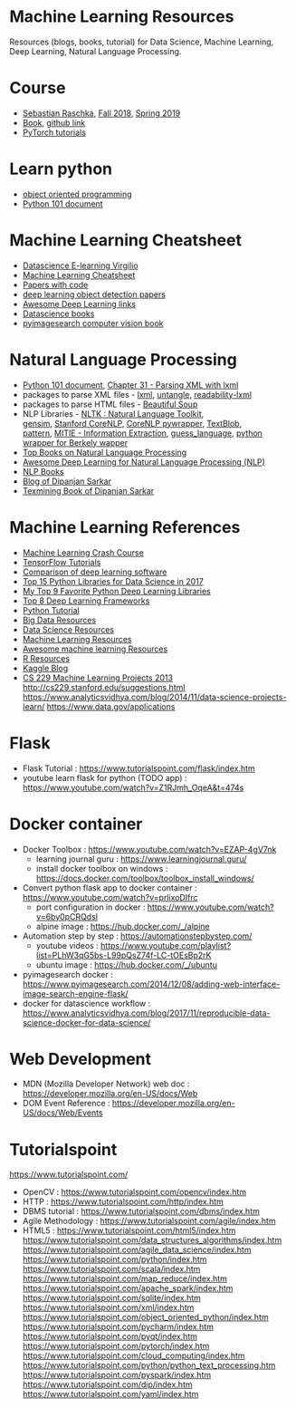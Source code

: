 # Machine Learning Resources
Resources (blogs, books, tutorial) for Data Science, Machine Learning, Deep Learning, Natural Language Processing.

# Course
- [Sebastian Raschka](http://pages.stat.wisc.edu/~sraschka/teaching/),
[Fall 2018](https://github.com/rasbt/stat479-machine-learning-fs18),
[Spring 2019](https://github.com/rasbt/stat479-deep-learning-ss19)
- [Book](https://sebastianraschka.com/books.html),
[github link](https://github.com/rasbt/python-machine-learning-book-2nd-edition)
- [PyTorch tutorials](https://pytorch.org/tutorials/)

# Learn python
- [object oriented programming](https://www.youtube.com/watch?v=qiSCMNBIP2g)
- [Python 101 document](https://python101.pythonlibrary.org/)

# Machine Learning Cheatsheet

- [Datascience E-learning Virgilio](https://github.com/clone95/Virgilio)
- [Machine Learning Cheatsheet](https://ml-cheatsheet.readthedocs.io/en/latest/index.html#)
- [Papers with code](https://github.com/zziz/pwc)
- [deep learning object detection papers](https://github.com/hoya012/deep_learning_object_detection)
- [Awesome Deep Learning links](https://github.com/ChristosChristofidis/awesome-deep-learning)
- [Datascience books](https://github.com/Shivam967/Data_Science_Books)
- [pyimagesearch computer vision book](https://www.pyimagesearch.com/deep-learning-computer-vision-python-book/)

# Natural Language Processing

- [Python 101 document](https://python101.pythonlibrary.org/), 
  [Chapter 31 - Parsing XML with lxml](https://python101.pythonlibrary.org/chapter31_lxml.html)
- packages to parse XML files - [lxml](https://github.com/lxml/lxml),
  [untangle](https://github.com/stchris/untangle),
  [readability-lxml](https://pypi.org/project/readability-lxml/)
 - packages to parse HTML files - [Beautiful Soup](https://www.crummy.com/software/BeautifulSoup/)
 - NLP Libraries - [NLTK : Natural Language Toolkit](https://www.nltk.org/), <br>
   [gensim](https://radimrehurek.com/gensim/),
   [Stanford CoreNLP](https://stanfordnlp.github.io/CoreNLP/),
   [CoreNLP pywrapper](https://github.com/brendano/stanford_corenlp_pywrapper),
   [TextBlob](https://textblob.readthedocs.io/en/dev/), <br>
   [pattern](https://www.clips.uantwerpen.be/pattern),
   [MITIE - Information Extraction](https://github.com/mit-nlp/MITIE),
   [guess_language](https://bitbucket.org/spirit/guess_language/src/default/),
   [python wrapper for Berkely wapper](https://github.com/whrrgarbl/berkeleyinterface)
- [Top Books on Natural Language Processing](https://machinelearningmastery.com/books-on-natural-language-processing/)
- [Awesome Deep Learning for Natural Language Processing (NLP)](https://github.com/brianspiering/awesome-dl4nlp)
- [NLP Books](https://github.com/shivamms/books/tree/master/nlp)
- [Blog of Dipanjan Sarkar](https://towardsdatascience.com/a-practitioners-guide-to-natural-language-processing-part-i-processing-understanding-text-9f4abfd13e72)
- [Texmining Book of Dipanjan Sarkar](https://github.com/dipanjanS/text-analytics-with-python)

# Machine Learning References
- [Machine Learning Crash Course](https://developers.google.com/machine-learning/crash-course/)
- [TensorFlow Tutorials](https://www.tensorflow.org/tutorials/)
- [Comparison of deep learning software](https://en.wikipedia.org/wiki/Comparison_of_deep_learning_software)
- [Top 15 Python Libraries for Data Science in 2017](https://www.datascience.com/blog/top-python-libraries-for-data-science-in-2017)
- [My Top 9 Favorite Python Deep Learning Libraries](https://www.pyimagesearch.com/2016/06/27/my-top-9-favorite-python-deep-learning-libraries/)
- [Top 8 Deep Learning Frameworks](https://dzone.com/articles/8-best-deep-learning-frameworks)
- [Python Tutorial](https://www.python-course.eu/python3_course.php)
- [Big Data Resources](https://github.com/onurakpolat/awesome-bigdata)
- [Data Science Resources](https://github.com/bulutyazilim/awesome-datascience)
- [Machine Learning Resources](https://github.com/josephmisiti/awesome-machine-learning)
- [Awesome machine learning Resources](https://github.com/josephmisiti/awesome-machine-learning/blob/master/books.md)
- [R Resources](https://github.com/qinwf/awesome-R)
- [Kaggle Blog](http://blog.kaggle.com/)
- [CS 229 Machine Learning Projects 2013](http://cs229.stanford.edu/projects2013.html)
http://cs229.stanford.edu/suggestions.html
https://www.analyticsvidhya.com/blog/2014/11/data-science-projects-learn/
https://www.data.gov/applications

# Flask
- Flask Tutorial : https://www.tutorialspoint.com/flask/index.htm
- youtube learn flask for python (TODO app) : https://www.youtube.com/watch?v=Z1RJmh_OqeA&t=474s

# Docker container
- Docker Toolbox : https://www.youtube.com/watch?v=EZAP-4gV7nk
  - learning journal guru : https://www.learningjournal.guru/
  - install docker toolbox on windows : https://docs.docker.com/toolbox/toolbox_install_windows/
- Convert python flask app to docker container : https://www.youtube.com/watch?v=prlixoDIfrc
  - port configuration in docker : https://www.youtube.com/watch?v=6by0pCRQdsI
  - alpine image : https://hub.docker.com/_/alpine
- Automation step by step : https://automationstepbystep.com/
  - youtube videos : https://www.youtube.com/playlist?list=PLhW3qG5bs-L99pQsZ74f-LC-tOEsBp2rK
  - ubuntu image : https://hub.docker.com/_/ubuntu
- pyimagesearch docker : https://www.pyimagesearch.com/2014/12/08/adding-web-interface-image-search-engine-flask/
- docker for datascience workflow : https://www.analyticsvidhya.com/blog/2017/11/reproducible-data-science-docker-for-data-science/


# Web Development
- MDN (Mozilla Developer Network) web doc : https://developer.mozilla.org/en-US/docs/Web
- DOM Event Reference : https://developer.mozilla.org/en-US/docs/Web/Events

# Tutorialspoint
https://www.tutorialspoint.com/

- OpenCV : https://www.tutorialspoint.com/opencv/index.htm
- HTTP : https://www.tutorialspoint.com/http/index.htm
- DBMS tutorial : https://www.tutorialspoint.com/dbms/index.htm
- Agile Methodology : https://www.tutorialspoint.com/agile/index.htm
- HTML5 : https://www.tutorialspoint.com/html5/index.htm
https://www.tutorialspoint.com/data_structures_algorithms/index.htm
https://www.tutorialspoint.com/agile_data_science/index.htm
https://www.tutorialspoint.com/python/index.htm
https://www.tutorialspoint.com/scala/index.htm
https://www.tutorialspoint.com/map_reduce/index.htm
https://www.tutorialspoint.com/apache_spark/index.htm
https://www.tutorialspoint.com/sqlite/index.htm
https://www.tutorialspoint.com/xml/index.htm
https://www.tutorialspoint.com/object_oriented_python/index.htm
https://www.tutorialspoint.com/pycharm/index.htm
https://www.tutorialspoint.com/pyqt/index.htm
https://www.tutorialspoint.com/pytorch/index.htm
https://www.tutorialspoint.com/cloud_computing/index.htm
https://www.tutorialspoint.com/python/python_text_processing.htm
https://www.tutorialspoint.com/pyspark/index.htm
https://www.tutorialspoint.com/dip/index.htm
https://www.tutorialspoint.com/yaml/index.htm
